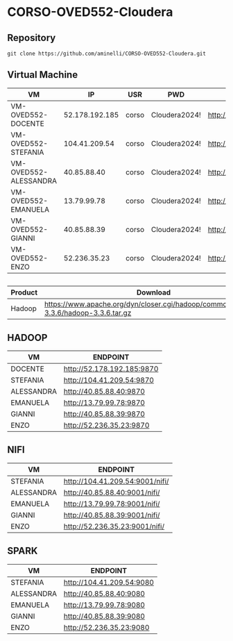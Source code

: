# CORSO-OVED552-Cloudera

## Repository

```shell
git clone https://github.com/aminelli/CORSO-OVED552-Cloudera.git
```

## Virtual Machine

| VM                    | IP             | USR   | PWD           | PORTAINER                 |
| --------------------- | -------------  | ----- | ------------- | ------------------------- |
| VM-OVED552-DOCENTE    | 52.178.192.185 | corso | Cloudera2024! | http://104.41.209.54:9998 |
| VM-OVED552-STEFANIA   | 104.41.209.54  | corso | Cloudera2024! | http://104.41.209.54:9998 |
| VM-OVED552-ALESSANDRA | 40.85.88.40    | corso | Cloudera2024! | http://40.85.88.40:9998   |
| VM-OVED552-EMANUELA   | 13.79.99.78    | corso | Cloudera2024! | http://13.79.99.78:9998   |
| VM-OVED552-GIANNI     | 40.85.88.39    | corso | Cloudera2024! | http://40.85.88.39:9998   |
| VM-OVED552-ENZO       | 52.236.35.23   | corso | Cloudera2024! | http://52.236.35.23:9998  |


##
| Product                    | Download             | 
| - | - |
| Hadoop | https://www.apache.org/dyn/closer.cgi/hadoop/common/hadoop-3.3.6/hadoop-3.3.6.tar.gz |

## HADOOP

| VM         | ENDPOINT                        |
| ---------- | ------------------------------- |
| DOCENTE    | http://52.178.192.185:9870      |
| STEFANIA   | http://104.41.209.54:9870       |
| ALESSANDRA | http://40.85.88.40:9870         |
| EMANUELA   | http://13.79.99.78:9870         |
| GIANNI     | http://40.85.88.39:9870         |
| ENZO       | http://52.236.35.23:9870        |


## NIFI

| VM         | ENDPOINT                        |
| ---------- | ------------------------------- |
| STEFANIA   | http://104.41.209.54:9001/nifi/ |
| ALESSANDRA | http://40.85.88.40:9001/nifi/   |
| EMANUELA   | http://13.79.99.78:9001/nifi/   |
| GIANNI     | http://40.85.88.39:9001/nifi/   |
| ENZO       | http://52.236.35.23:9001/nifi/  |

## SPARK

| VM         | ENDPOINT                  |
| ---------- | ------------------------- |
| STEFANIA   | http://104.41.209.54:9080 |
| ALESSANDRA | http://40.85.88.40:9080   |
| EMANUELA   | http://13.79.99.78:9080   |
| GIANNI     | http://40.85.88.39:9080   |
| ENZO       | http://52.236.35.23:9080  |

